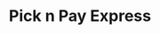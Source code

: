 ---
title: "Pick n Pay Express"
url: /western-cape/pick-n-pay-express-sandown-road/
shop: convenience
---